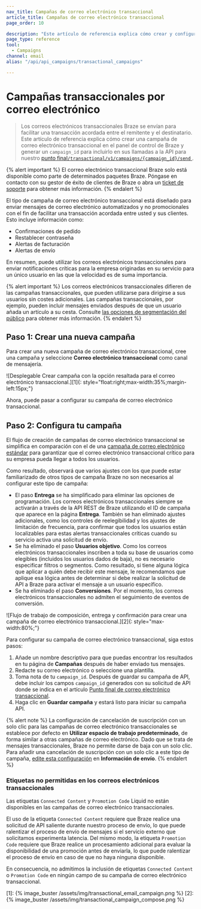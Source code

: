 ```yaml
---
nav_title: Campañas de correo electrónico transaccional
article_title: Campañas de correo electrónico transaccional
page_order: 10

description: "Este artículo de referencia explica cómo crear y configurar una nueva campaña de correo electrónico transaccional Braze."
page_type: reference
tool:
  - Campaigns
channel: email
alias: "/api/api_campaigns/transactional_campaigns"

---
```


# Campañas transaccionales por correo electrónico

> Los correos electrónicos transaccionales Braze se envían para facilitar una transacción acordada entre el remitente y el destinatario. Este artículo de referencia explica cómo crear una campaña de correo electrónico transaccional en el panel de control de Braze y generar un `campaign_id` para incluirlo en sus llamadas a la API para nuestro [punto final`/transactional/v1/campaigns/{campaign_id}/send` ]({{site.baseurl}}/api/endpoints/messaging/send_messages/post_send_transactional_message).

{% alert important %}
El correo electrónico transaccional Braze solo está disponible como parte de determinados paquetes Braze. Póngase en contacto con su gestor de éxito de clientes de Braze o abra un [ticket de soporte]({{site.baseurl}}/braze_support/) para obtener más información.
{% endalert %}

El tipo de campaña de correo electrónico transaccional está diseñado para enviar mensajes de correo electrónico automatizados y no promocionales con el fin de facilitar una transacción acordada entre usted y sus clientes. Esto incluye información como:

- Confirmaciones de pedido
- Restablecer contraseña
- Alertas de facturación
- Alertas de envío

En resumen, puede utilizar los correos electrónicos transaccionales para enviar notificaciones críticas para la empresa originadas en su servicio para un único usuario en las que la velocidad es de suma importancia. 

{% alert important %}
Los correos electrónicos transaccionales difieren de las campañas transaccionales, que pueden utilizarse para dirigirse a sus usuarios sin costes adicionales. Las campañas transaccionales, por ejemplo, pueden incluir mensajes enviados después de que un usuario añada un artículo a su cesta. Consulte [las opciones de segmentación del público]({{site.baseurl}}/user_guide/engagement_tools/campaigns/building_campaigns/targeting_users/) para obtener más información.
{% endalert %}

## Paso 1: Crear una nueva campaña

Para crear una nueva campaña de correo electrónico transaccional, cree una campaña y seleccione **Correo electrónico transaccional** como canal de mensajería.

![Desplegable Crear campaña con la opción resaltada para el correo electrónico transaccional.][1]{: style="float:right;max-width:35%;margin-left:15px;"}

Ahora, puede pasar a configurar su campaña de correo electrónico transaccional.

## Paso 2: Configura tu campaña

El flujo de creación de campañas de correo electrónico transaccional se simplifica en comparación con el de una [campaña de correo electrónico estándar]({{site.baseurl}}/user_guide/message_building_by_channel/email/html_editor/creating_an_email_campaign/) para garantizar que el correo electrónico transaccional crítico para su empresa pueda llegar a todos los usuarios.

Como resultado, observará que varios ajustes con los que puede estar familiarizado de otros tipos de campaña Braze no son necesarios al configurar este tipo de campaña:

- El paso **Entrega** se ha simplificado para eliminar las opciones de programación. Los correos electrónicos transaccionales siempre se activarán a través de la API REST de Braze utilizando el ID de campaña que aparece en la página **Entrega**. También se han eliminado ajustes adicionales, como los controles de reelegibilidad y los ajustes de limitación de frecuencia, para confirmar que todos los usuarios están localizables para estas alertas transaccionales críticas cuando su servicio activa una solicitud de envío.
- Se ha eliminado el paso **Usuarios objetivo**. Como los correos electrónicos transaccionales inscriben a toda su base de usuarios como elegibles (incluidos los usuarios dados de baja), no es necesario especificar filtros o segmentos. Como resultado, si tiene alguna lógica que aplicar a quién debe recibir este mensaje, le recomendamos que aplique esa lógica antes de determinar si debe realizar la solicitud de API a Braze para activar el mensaje a un usuario específico.
- Se ha eliminado el paso **Conversiones**. Por el momento, los correos electrónicos transaccionales no admiten el seguimiento de eventos de conversión.

![Flujo de trabajo de composición, entrega y confirmación para crear una campaña de correo electrónico transaccional.][2]{: style="max-width:80%;"}

Para configurar su campaña de correo electrónico transaccional, siga estos pasos:

1. Añade un nombre descriptivo para que puedas encontrar los resultados en tu página de **Campañas** después de haber enviado tus mensajes.
2. Redacte su correo electrónico o seleccione una plantilla.
3. Toma nota de tu `campaign_id`. Después de guardar su campaña de API, debe incluir los campos `campaign_id` generados con su solicitud de API donde se indica en el artículo [Punto final de correo electrónico transaccional]({{site.baseurl}}/api/endpoints/messaging/send_messages/post_send_transactional_message).
4. Haga clic en **Guardar campaña** y estará listo para iniciar su campaña API.

{% alert note %}
La configuración de cancelación de suscripción con un solo clic para las campañas de correo electrónico transaccionales se establece por defecto en **Utilizar espacio de trabajo predeterminado**, de forma similar a otras campañas de correo electrónico. Dado que se trata de mensajes transaccionales, Braze no permite darse de baja con un solo clic. Para añadir una cancelación de suscripción con un solo clic a este tipo de campaña, [edite esta configuración]({{site.baseurl}}/user_guide/administrative/app_settings/email_settings/#message-level-one-click-list-unsubscribe) en **Información de envío**.
{% endalert %}

### Etiquetas no permitidas en los correos electrónicos transaccionales

Las etiquetas `Connected Content` y `Promotion Code` Liquid no están disponibles en las campañas de correo electrónico transaccionales.

El uso de la etiqueta `Connected Content` requiere que Braze realice una solicitud de API saliente durante nuestro proceso de envío, lo que puede ralentizar el proceso de envío de mensajes si el servicio externo que solicitamos experimenta latencia. Del mismo modo, la etiqueta `Promotion Code` requiere que Braze realice un procesamiento adicional para evaluar la disponibilidad de una promoción antes de enviarla, lo que puede ralentizar el proceso de envío en caso de que no haya ninguna disponible.

En consecuencia, no admitimos la inclusión de etiquetas `Connected Content` o `Promotion Code` en ningún campo de su campaña de correo electrónico transaccional.


[1]: {% image_buster /assets/img/transactional_email_campaign.png %}
[2]: {% image_buster /assets/img/transactional_campaign_compose.png %}
